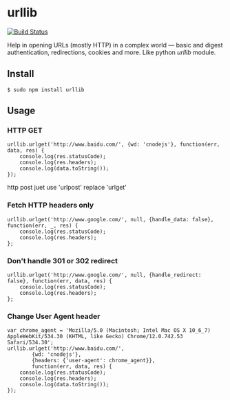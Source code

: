 # urllib

[![Build Status](https://secure.travis-ci.org/TBEDP/urllib.png)](http://travis-ci.org/TBEDP/urllib)

Help in opening URLs (mostly HTTP) in a complex world — basic and digest authentication, redirections, cookies and more. Like python  _urllib_ module.

## Install

    $ sudo npm install urllib

## Usage

### HTTP GET

    urllib.urlget('http://www.baidu.com/', {wd: 'cnodejs'}, function(err, data, res) {
        console.log(res.statusCode);
        console.log(res.headers);
        console.log(data.toString());
    });

http post juet use 'urlpost' replace 'urlget'

### Fetch HTTP headers only

    urllib.urlget('http://www.google.com/', null, {handle_data: false}, function(err, _, res) {
        console.log(res.statusCode);
        console.log(res.headers);
    };
    
### Don\'t handle 301 or 302 redirect
    
    urllib.urlget('http://www.google.com/', null, {handle_redirect: false}, function(err, data, res) {
        console.log(res.statusCode);
        console.log(res.headers);
    };
    
### Change User Agent header
    
    var chrome_agent = 'Mozilla/5.0 (Macintosh; Intel Mac OS X 10_6_7) AppleWebKit/534.30 (KHTML, like Gecko) Chrome/12.0.742.53 Safari/534.30';
    urllib.urlget('http://www.baidu.com/', 
            {wd: 'cnodejs'}, 
            {headers: {'user-agent': chrome_agent}}, 
            function(err, data, res) {
        console.log(res.statusCode);
        console.log(res.headers);
        console.log(data.toString());
    });